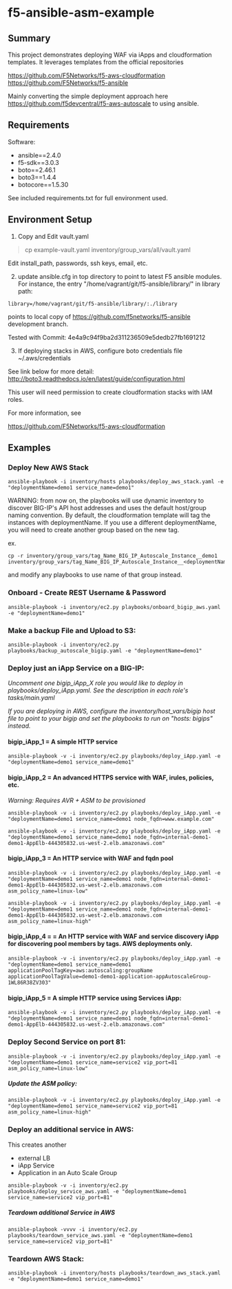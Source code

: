 # f5-ansible-asm-example

## Summary

This project demonstrates deploying WAF via iApps and cloudformation templates. It leverages templates from the official repositories

https://github.com/F5Networks/f5-aws-cloudformation
https://github.com/F5Networks/f5-ansible

Mainly converting the simple deployment approach here  
https://github.com/f5devcentral/f5-aws-autoscale
to using ansible.


## Requirements

Software:

- ansible==2.4.0 
- f5-sdk==3.0.3
- boto==2.46.1
- boto3==1.4.4
- botocore==1.5.30


See included requirements.txt for full environment used.



## Environment Setup

1) Copy and Edit vault.yaml 
 
>cp example-vault.yaml inventory/group_vars/all/vault.yaml 

Edit install_path, passwords, ssh keys, email, etc.


2) update ansible.cfg in top directory to point to latest F5 ansible modules. For instance, the entry "/home/vagrant/git/f5-ansible/library/" in library path: 

```
library=/home/vagrant/git/f5-ansible/library/:./library
```

points to local copy of https://github.com/f5networks/f5-ansible development branch.


Tested with Commit: 4e4a9c94f9ba2d311236509e5dedb27fb1691212


3) If deploying stacks in AWS, configure boto credentials file ~/.aws/credentials

See link below for more detail:
http://boto3.readthedocs.io/en/latest/guide/configuration.html

This user will need permission to create cloudformation stacks with IAM roles.

For more information, see

https://github.com/F5Networks/f5-aws-cloudformation


## Examples

### Deploy New AWS  Stack
```
ansible-playbook -i inventory/hosts playbooks/deploy_aws_stack.yaml -e "deploymentName=demo1 service_name=demo1"
```

WARNING: from now on, the playbooks will use dynamic inventory to discover BIG-IP's API host addresses and uses the default host/group naming convention. By default, the cloudformation template will tag the instances with deploymentName. If you use a different deploymentName, you will need to create another group based on the new tag.

ex.
```
cp -r inventory/group_vars/tag_Name_BIG_IP_Autoscale_Instance__demo1 inventory/group_vars/tag_Name_BIG_IP_Autoscale_Instance__<deploymentName> 
```

and modify any playbooks to use name of that group instead. 



### Onboard - Create REST Username & Password
```
ansible-playbook -i inventory/ec2.py playbooks/onboard_bigip_aws.yaml -e "deploymentName=demo1"
```

### Make a backup File and Upload to S3:
```
ansible-playbook -i inventory/ec2.py playbooks/backup_autoscale_bigip.yaml -e "deploymentName=demo1"
```

### Deploy just an iApp Service on a BIG-IP:
*Uncomment one bigip_iApp_X role you would like to deploy in playbooks/deploy_iApp.yaml. See the description in each role's tasks/main.yaml*

*If you are deploying in AWS, configure the inventory/host_vars/bigip host file to point to your bigip and set the playbooks to run on "hosts: bigips" instead.*


#### bigip_iApp_1 = A simple HTTP service
```
ansible-playbook -v -i inventory/ec2.py playbooks/deploy_iApp.yaml -e "deploymentName=demo1 service_name=demo1"
```

#### bigip_iApp_2 = An advanced HTTPS service with WAF, irules, policies, etc. 
*Warning: Requires AVR + ASM to be provisioned*

```
ansible-playbook -v -i inventory/ec2.py playbooks/deploy_iApp.yaml -e "deploymentName=demo1 service_name=demo1 node_fqdn=www.example.com"

ansible-playbook -v -i inventory/ec2.py playbooks/deploy_iApp.yaml -e "deploymentName=demo1 service_name=demo1 node_fqdn=internal-demo1-demo1-AppElb-444305832.us-west-2.elb.amazonaws.com"
```

#### bigip_iApp_3 = An HTTP service with WAF and fqdn pool
```
ansible-playbook -v -i inventory/ec2.py playbooks/deploy_iApp.yaml -e "deploymentName=demo1 service_name=demo1 node_fqdn=internal-demo1-demo1-AppElb-444305832.us-west-2.elb.amazonaws.com asm_policy_name=linux-low"

ansible-playbook -v -i inventory/ec2.py playbooks/deploy_iApp.yaml -e "deploymentName=demo1 service_name=demo1 node_fqdn=internal-demo1-demo1-AppElb-444305832.us-west-2.elb.amazonaws.com asm_policy_name=linux-high"
```

#### bigip_iApp_4 = = An HTTP service with WAF and service discovery iApp for discovering pool members by tags. AWS deployments only.


```
ansible-playbook -v -i inventory/ec2.py playbooks/deploy_iApp.yaml -e "deploymentName=demo1 service_name=demo1 applicationPoolTagKey=aws:autoscaling:groupName applicationPoolTagValue=demo1-demo1-application-appAutoscaleGroup-1WL86R38ZV303"
```

#### bigip_iApp_5 = A simple HTTP service using Services iApp:
```
ansible-playbook -v -i inventory/ec2.py playbooks/deploy_iApp.yaml -e "deploymentName=demo1 service_name=demo1 node_fqdn=internal-demo1-demo1-AppElb-444305832.us-west-2.elb.amazonaws.com"
```


### Deploy Second Service on port 81:

```
ansible-playbook -v -i inventory/ec2.py playbooks/deploy_iApp.yaml -e "deploymentName=demo1 service_name=service2 vip_port=81 asm_policy_name=linux-low"
```

##### Update the ASM policy:
```
ansible-playbook -v -i inventory/ec2.py playbooks/deploy_iApp.yaml -e "deploymentName=demo1 service_name=service2 vip_port=81 asm_policy_name=linux-high"
```


### Deploy an additional service in AWS:
This creates another
 - external LB
 - iApp Service
 - Application in an Auto Scale Group
```
ansible-playbook -v -i inventory/ec2.py playbooks/deploy_service_aws.yaml -e "deploymentName=demo1 service_name=service2 vip_port=81"
```

##### Teardown additional Service in AWS
```
ansible-playbook -vvvv -i inventory/ec2.py playbooks/teardown_service_aws.yaml -e "deploymentName=demo1 service_name=service2 vip_port=81"
```


### Teardown AWS Stack:
```
ansible-playbook -i inventory/hosts playbooks/teardown_aws_stack.yaml -e "deploymentName=demo1 service_name=demo1"
```